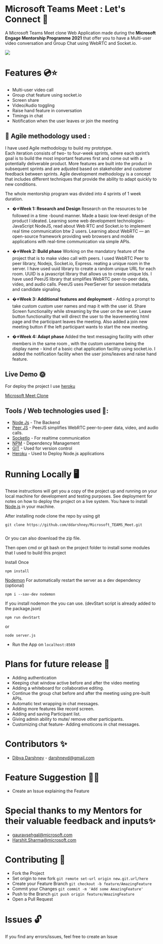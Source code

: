 # Microsoft Teams Meet : Let's Connect 💯

A Microsoft Teams Meet clone Web Application made during the **Microsoft Engage Mentorship Programme 2021** that offer you to have a Multi-user video conversation and Group Chat using WebRTC and Socket.io.

<img src = "https://www.businessinsider.in/photo/80131632/How-to-use-custom-background-in-Google-Meet-Zoom-and-Microsoft-Teams.jpg?imgsize=155990" >

# Features 💿⭐
<ul><li>Multi-user video call</li><li>Group chat feature using socket.io</li><li>Screen share</li><li>Video/Audio toggling</li><li>Raise hand feature  in conversation</li><li>Timings in chat</li>
<li>Notification when the user leaves or join the meeting</li></ul>

## 📕 Agile methodology used :
 I have used Agile methodology to build my prototype. <br>
 Each iteration consists of two- to four-week sprints, where each sprint’s goal is to build the most important features first and come out with a potentially deliverable       product. More features are built into the product in subsequent sprints and are adjusted based on stakeholder and customer feedback between sprints.
 Agile development methodology is a concept that includes different techniques that provide the ability to adapt quickly to new conditions.
 
 The whole mentorship program was divided into 4 sprints of 1 week duration.

-    **�⭐Week 1: Research and Design**
     Research on the resources to be followed in a time -bound manner.
     Made a basic low-level design of the product I ideated.
     Learning some web development technologies- JavaScript NodeJS, read about Web RTC and Socket.io to implement real time communication btw 2 users.
     Learning about WebRTC — an open-source framework providing web browsers and mobile applications with real-time communication via simple APIs.
     
-    **�⭐Week 2: Build phase**
     Working on the mandatory feature of the project that is to make video call with peers. I used WebRTC Peer to peer library, Nodejs, Socket.io, Express.
     reating a unique room in the server. I have used uuid library to create a random unique URL for each room. UUID is a javascript library that
     allows us to create unique Ids. I have used PeerJS library that simplifies WebRTC peer-to-peer data, video, and audio calls. PeerJS uses PeerServer for session metadata    and candidate signaling.
     
-   **�⭐Week 3: Additional features and deployment** - Adding a prompt to take custom custom
user names and map it with the user id.
Share Screen functionality while streaming
by the user on the server.
Leave button functionality that will direct
the user to the leavemeeting html page and
the participant leaves the meeting.
Also added a join new meeting button if the
left participant wants to start the new
meeting.

-   **�⭐Week 4: Adapt phase**  Added the text messaging facility with other members in the same room ,
with the custom username being the display name - kind of a basic chat
application facility using socket.io. I added the notification facility when the user joins/leaves and raise hand feature.



## Live Demo 🌞

For deploy the project I use [heroku](https://heroku.com)

[Microsoft Meet Clone](https://microsoft-teams-meet.herokuapp.com)
## Tools / Web technologies used 🧰: 

-   [Node Js](https://nodejs.org/en/) - The Backend
-   [Peer JS](https://peerjs.com/) - PeerJS simplifies WebRTC peer-to-peer data, video, and audio calls.
-   [SocketIo](https://socket.io/) - For realtime communication
-   [NPM](https://www.npmjs.com/) - Dependency Management
-   [GIT](https://git-scm.com/) - Used for version control
-   [Heroku](https://heroku.com) - Used to Deploy Node.js applications

# Running Locally 🖥️
These instructions will get you a copy of the project up and running on your local machine for development and testing purposes. See deployment for notes on how to deploy the project on a live system.
You have to install [Node.js](https://nodejs.org/en/) in your machine.

After installing node clone the repo by using git

```
git clone https://github.com/ddarshney/Microsoft_TEAMS_Meet.git
       
```
Or you can also download the zip file.

Then open cmd or git bash on the project folder to install some modules that I used to build this project

Install Once

```
npm install
```

[Nodemon](https://www.npmjs.com/package/nodemon) For automatically restart the server as a dev dependency (optional)

```
npm i --sav-dev nodemon
```

If you install nodemon the you can use. (devStart script is already added to the package.json)

```
npm run devStart
```
or
```
node server.js
```

- Run the App on 
```localhost:8569```

# Plans for future release 📆
- Adding authentication
- Keeping chat window active before and after the video meeting
- Adding a whiteboard for collaborative editing.
- Continue the group chat before and after the meeting using pre-built APIs. 
- Automatic text wrapping in chat messages.
- Adding more features like record screen.
- Adding and saving Participant list.
- Giving admin ability to mute/ remove other participants.
- Customizing chat feature- Adding emoticons in chat messages.


# Contributors ✨
- <a href= 'https://github.com/ddarshney'> Dibya Darshney</a> - darshneyd@gmail.com

# Feature Suggestion 💎🌠
- Create an Issue explaining the Feature

# Special thanks to my Mentors for their valuable feedback and inputs✨

 - gauravsehgal@microsoft.com
 - Harshit.Sharma@microsoft.com

# Contributing 🤝
- Fork the Project
- Set origin to new fork ```git remote set-url origin new.git.url/here```
- Create your Feature Branch ```git checkout -b feature/AmazingFeature```
- Commit your Changes ```git commit -m 'Add some AmazingFeature'```
- Push to the Branch ```git push origin feature/AmazingFeature```
- Open a Pull Request

# Issues  🔓
If you find any errors/issues, feel free to create an Issue



